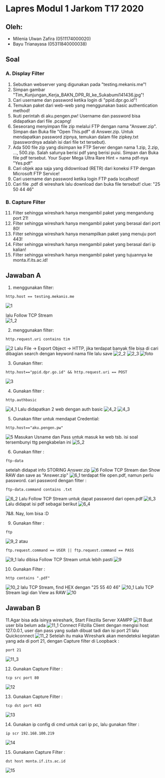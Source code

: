# Lapres Modul 1 Jarkom T17 2020

## Oleh:
- Milenia Ulwan Zafira (0511174000020)
- Bayu Trianayasa (05311840000038)

## Soal
### A.	Display Filter
1.	Sebutkan webserver yang digunakan pada "testing.mekanis.me"!
2.	Simpan gambar "Tim_Kunjungan_Kerja_BAKN_DPR_RI_ke_Sukabumi141436.jpg"!
3.	Cari username dan password ketika login di "ppid.dpr.go.id"!
4.	Temukan paket dari web-web yang menggunakan basic authentication method!
5.	Ikuti perintah di aku.pengen.pw! Username dan password bisa didapatkan dari file .pcapng!
6.	Seseorang menyimpan file zip melalui FTP dengan nama "Answer.zip". Simpan dan Buka file "Open This.pdf" di Answer.zip. Untuk mendapatkan password zipnya, temukan dalam file zipkey.txt (passwordnya adalah isi dari file txt tersebut).
7.	Ada 500 file zip yang disimpan ke FTP Server dengan nama 1.zip, 2.zip, ..., 500.zip. Salah satunya berisi pdf yang berisi puisi. Simpan dan Buka file pdf tersebut.
Your Super Mega Ultra Rare Hint = nama pdf-nya "Yes.pdf"
8.	Cari objek apa saja yang didownload (RETR) dari koneksi FTP dengan Microsoft FTP Service!
9.	Cari username dan password ketika login FTP pada localhost!
10.	Cari file .pdf di wireshark lalu download dan buka file tersebut!
clue: "25 50 44 46" 

### B. Capture Filter
11.	Filter sehingga wireshark hanya mengambil paket yang mengandung port 21!
12.	Filter sehingga wireshark hanya mengambil paket yang berasal dari port 80!
13.	Filter sehingga wireshark hanya menampilkan paket yang menuju port 443!
14.	Filter sehingga wireshark hanya mengambil paket yang berasal dari ip kalian!
15.	Filter sehingga wireshark hanya mengambil paket yang tujuannya ke monta.if.its.ac.id!

## Jawaban A
1. menggunakan filter:
```
http.host == testing.mekanis.me
```
![1](img/no%201.png)

lalu Follow TCP Stream <br/>
![1_2](img/no%201_2.png/)

2. menggunakan filter:
```
http.request.uri contains tim
```
![2](img/no%202.png/)
Lalu File -> Export Object -> HTTP, jika terdapat banyak file bisa di cari dibagian search dengan keyword nama file lalu save
![2_2](img/no%202_2.png/)
![2_3](img/no%202_3.png/)
![foto](img/Tim_Kunjungan_Kerja_BAKN_DPR_RI_ke_Sukabumi141436.jpg/)

3. Gunakan filter:
```
http.host=="ppid.dpr.go.id" && http.request.uri == POST
```
![3](img/no%203.png/)

4. Gunakan filter :
```
http.authbasic
```
![4_1](img/no%204_1.png/)
Lalu didapatkan 2 web dengan auth basic
![4_2](img/no%204_2.png/)
![4_3](img/no%204_3.png/)

5. Gunakan filter untuk mendapat Credential:
```
http.host=="aku.pengen.pw"
```
![5](img/no%205.png/)
Masukan Usname dan Pass untuk masuk ke web tsb. isi soal tersembunyi ttg pengkabelan ini
![5_2](img/no%205_2.png/)

6. Gunakan filter :
```
ftp-data
```
setelah didapat info STORING Answer.zip
![6](img/no%206.png/)
Follow TCP Stream dan Show RAW dan save as "Answer.zip"
![6_1](img/no%206_1.png/)
terdapat file open.pdf, namun perlu password. cari password dengan filter :
```
ftp-data.command contains .txt
```
![6_2](img/no%206_2.png/)
Lalu Follow TCP Stream untuk dapat password dari open.pdf
![6_3](img/no%206_3.png/)
Lalu didapat isi pdf sebagai berikut
![6_4](img/no%206_4.png/)

7&8. Nay, lom bisa :D

9. Gunakan filter :
```
ftp
```
![9_2](img/no%209_2.png/)
atau
```
ftp.request.command == USER || ftp.request.command == PASS
```
![9_1](img/no%209_1.png/)
lalu dibisa Follow TCP Stream untuk lebih pasti 
![9](img/no%209.png/)

10. Gunakan Filter :
```
http contains ".pdf"
```
![10_2](img/no%2010_2.png/)
lalu TCP Stream, find HEX dengan "25 55 40 46"
![10_1](img/no%2010_1.png/)
Lalu TCP Stream lagi dan View as RAW
![10](img/no%2010.png/)

## Jawaban B
11.Agar bisa ada isinya wireshark, Start Filezilla Server XAMPP
![11](img/no%2011.png/)
Buat user bila belum ada
![11_1](img/no%2011_1.png/)
Connect Fillzilla Client dengan mengisi host 127.0.0.1, user dan pass yang sudah dibuat tadi dan isi port 21 lalu Quickconnect
![11_2](img/no%2011_2.png/)
Setelah itu maka Wireshark akan mendeteksi kegiatan yang ada di port 21, dengan Capture filter di Loopback :
```
port 21
```
![11_3](img/no%2011_3.png/)

12. Gunakan Capture Filter :
```
tcp src port 80
```
![12](img/no%2012.png/)

13. Gunakan Capture Filter :
```
tcp dst port 443
```
![13](img/no%2013.png/)

14. Gunakan ip config di cmd untuk cari ip pc, lalu gunakan filter :
```
ip scr 192.168.100.219
```
![14](img/no%2014.png/)

15. Gunakann Capture Filter :
```
dst host monta.if.its.ac.id
```
![15](img/no%2015.png/)
